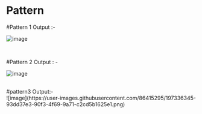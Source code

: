 # Pattern
#Pattern 1 Output :-<br>

![image](https://user-images.githubusercontent.com/86415295/197335950-69aad735-f6e0-4763-b348-077663a8a262.png)

<br>

#Pattern 2 Output : - <br>

![image](https://user-images.githubusercontent.com/86415295/197336070-19bee745-b037-41eb-ab50-afcb93747c84.png)

<br>
#pattern3 Output:-<br>
![image](https://user-images.githubusercontent.com/86415295/197336345-93dd37e3-90f3-4f69-9a71-c2cd5b1625e1.png)
